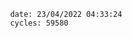 

                date: 23/04/2022 04:33:24
                cycles: 59580

                         